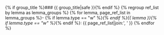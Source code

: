 {% if group_title %}### {{ group_title|safe }}{% endif %}
{% regroup ref_list by lemma as lemma_groups %}
{% for lemma, page_ref_list in lemma_groups %}- {% if lemma.type == "w" %}_{% endif %}{{ lemma }}{% if lemma.type == "w" %}_{% endif %}: {{ page_ref_list|join:', ' }}
{% endfor %}